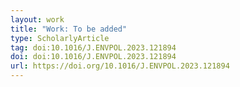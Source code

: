 ```yaml
---
layout: work
title: "Work: To be added"
type: ScholarlyArticle
tag: doi:10.1016/J.ENVPOL.2023.121894
doi: doi:10.1016/J.ENVPOL.2023.121894
url: https://doi.org/10.1016/J.ENVPOL.2023.121894
---
```

